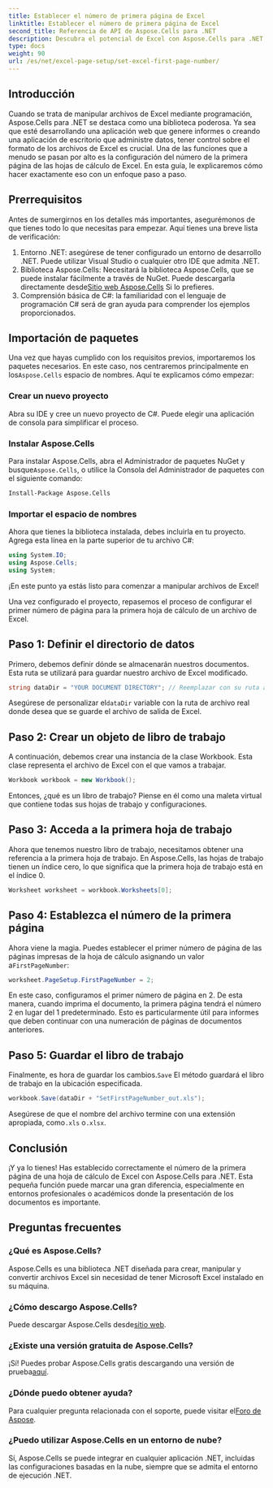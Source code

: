 ```yaml
---
title: Establecer el número de primera página de Excel
linktitle: Establecer el número de primera página de Excel
second_title: Referencia de API de Aspose.Cells para .NET
description: Descubra el potencial de Excel con Aspose.Cells para .NET. Aprenda a establecer el primer número de página en sus hojas de cálculo sin esfuerzo con esta guía completa.
type: docs
weight: 90
url: /es/net/excel-page-setup/set-excel-first-page-number/
---
```

## Introducción

Cuando se trata de manipular archivos de Excel mediante programación, Aspose.Cells para .NET se destaca como una biblioteca poderosa. Ya sea que esté desarrollando una aplicación web que genere informes o creando una aplicación de escritorio que administre datos, tener control sobre el formato de los archivos de Excel es crucial. Una de las funciones que a menudo se pasan por alto es la configuración del número de la primera página de las hojas de cálculo de Excel. En esta guía, le explicaremos cómo hacer exactamente eso con un enfoque paso a paso.

## Prerrequisitos

Antes de sumergirnos en los detalles más importantes, asegurémonos de que tienes todo lo que necesitas para empezar. Aquí tienes una breve lista de verificación:

1. Entorno .NET: asegúrese de tener configurado un entorno de desarrollo .NET. Puede utilizar Visual Studio o cualquier otro IDE que admita .NET.
2.  Biblioteca Aspose.Cells: Necesitará la biblioteca Aspose.Cells, que se puede instalar fácilmente a través de NuGet. Puede descargarla directamente desde[Sitio web Aspose.Cells](https://releases.aspose.com/cells/net/) Si lo prefieres.
3. Comprensión básica de C#: la familiaridad con el lenguaje de programación C# será de gran ayuda para comprender los ejemplos proporcionados.

## Importación de paquetes

 Una vez que hayas cumplido con los requisitos previos, importaremos los paquetes necesarios. En este caso, nos centraremos principalmente en los`Aspose.Cells` espacio de nombres. Aquí te explicamos cómo empezar:

### Crear un nuevo proyecto

Abra su IDE y cree un nuevo proyecto de C#. Puede elegir una aplicación de consola para simplificar el proceso.

### Instalar Aspose.Cells

 Para instalar Aspose.Cells, abra el Administrador de paquetes NuGet y busque`Aspose.Cells`, o utilice la Consola del Administrador de paquetes con el siguiente comando:

```bash
Install-Package Aspose.Cells
```

### Importar el espacio de nombres

Ahora que tienes la biblioteca instalada, debes incluirla en tu proyecto. Agrega esta línea en la parte superior de tu archivo C#:

```csharp
using System.IO;
using Aspose.Cells;
using System;
```

¡En este punto ya estás listo para comenzar a manipular archivos de Excel!

Una vez configurado el proyecto, repasemos el proceso de configurar el primer número de página para la primera hoja de cálculo de un archivo de Excel.

## Paso 1: Definir el directorio de datos

Primero, debemos definir dónde se almacenarán nuestros documentos. Esta ruta se utilizará para guardar nuestro archivo de Excel modificado.

```csharp
string dataDir = "YOUR DOCUMENT DIRECTORY"; // Reemplazar con su ruta actual
```

 Asegúrese de personalizar el`dataDir` variable con la ruta de archivo real donde desea que se guarde el archivo de salida de Excel.

## Paso 2: Crear un objeto de libro de trabajo

A continuación, debemos crear una instancia de la clase Workbook. Esta clase representa el archivo de Excel con el que vamos a trabajar.

```csharp
Workbook workbook = new Workbook();
```

Entonces, ¿qué es un libro de trabajo? Piense en él como una maleta virtual que contiene todas sus hojas de trabajo y configuraciones.

## Paso 3: Acceda a la primera hoja de trabajo

Ahora que tenemos nuestro libro de trabajo, necesitamos obtener una referencia a la primera hoja de trabajo. En Aspose.Cells, las hojas de trabajo tienen un índice cero, lo que significa que la primera hoja de trabajo está en el índice 0.

```csharp
Worksheet worksheet = workbook.Worksheets[0];
```

## Paso 4: Establezca el número de la primera página

 Ahora viene la magia. Puedes establecer el primer número de página de las páginas impresas de la hoja de cálculo asignando un valor a`FirstPageNumber`:

```csharp
worksheet.PageSetup.FirstPageNumber = 2;
```

En este caso, configuramos el primer número de página en 2. De esta manera, cuando imprima el documento, la primera página tendrá el número 2 en lugar del 1 predeterminado. Esto es particularmente útil para informes que deben continuar con una numeración de páginas de documentos anteriores.

## Paso 5: Guardar el libro de trabajo

 Finalmente, es hora de guardar los cambios.`Save` El método guardará el libro de trabajo en la ubicación especificada.

```csharp
workbook.Save(dataDir + "SetFirstPageNumber_out.xls");
```

 Asegúrese de que el nombre del archivo termine con una extensión apropiada, como`.xls` o`.xlsx`.

## Conclusión

¡Y ya lo tienes! Has establecido correctamente el número de la primera página de una hoja de cálculo de Excel con Aspose.Cells para .NET. Esta pequeña función puede marcar una gran diferencia, especialmente en entornos profesionales o académicos donde la presentación de los documentos es importante.

## Preguntas frecuentes

### ¿Qué es Aspose.Cells?
Aspose.Cells es una biblioteca .NET diseñada para crear, manipular y convertir archivos Excel sin necesidad de tener Microsoft Excel instalado en su máquina.

### ¿Cómo descargo Aspose.Cells?
 Puede descargar Aspose.Cells desde[sitio web](https://releases.aspose.com/cells/net/).

### ¿Existe una versión gratuita de Aspose.Cells?
¡Sí! Puedes probar Aspose.Cells gratis descargando una versión de prueba[aquí](https://releases.aspose.com/).

### ¿Dónde puedo obtener ayuda?
 Para cualquier pregunta relacionada con el soporte, puede visitar el[Foro de Aspose](https://forum.aspose.com/c/cells/9).

### ¿Puedo utilizar Aspose.Cells en un entorno de nube?
Sí, Aspose.Cells se puede integrar en cualquier aplicación .NET, incluidas las configuraciones basadas en la nube, siempre que se admita el entorno de ejecución .NET.